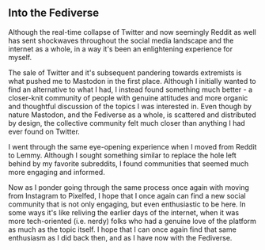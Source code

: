 ## Into the Fediverse

Although the real-time collapse of Twitter and now seemingly Reddit as well has sent shockwaves throughout the social media landscape and the internet as a whole, in a way it's been an enlightening experience for myself.

The sale of Twitter and it's subsequent pandering towards extremists is what pushed me to Mastodon in the first place. Although I initially wanted to find an alternative to what I had, I instead found something much better - a closer-knit community of people with genuine attitudes and more organic and thoughtful discussion of the topics I was interested in. Even though by nature Mastodon, and the Fediverse as a whole, is scattered and distributed by design, the collective community felt much closer than anything I had ever found on Twitter.

I went through the same eye-opening experience when I moved from Reddit to Lemmy. Although I sought something similar to replace the hole left behind by my favorite subreddits, I found communities that seemed much more engaging and informed.

Now as I ponder going through the same process once again with moving from Instagram to Pixelfed, I hope that I once again can find a new social community that is not only engaging, but even enthusiastic to be here. In some ways it's like reliving the earlier days of the internet, when it was more tech-oriented (i.e. nerdy) folks who had a genuine love of the platform as much as the topic itself. I hope that I can once again find that same enthusiasm as I did back then, and as I have now with the Fediverse.
